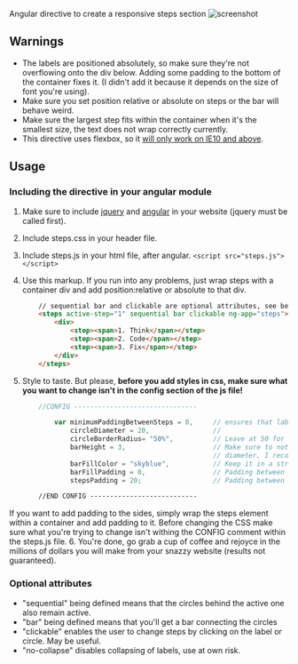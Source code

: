 Angular directive to create a responsive steps section
![screenshot](https://github.com/RicardoAlmeidaMarques/StepsDirective/blob/master/screen.png?raw=true "screenie")
## Warnings

* The labels are positioned absolutely, so make sure they're not overflowing onto the div below. Adding some padding to the bottom of the container fixes it. (I didn't add it because it depends on the size of font you're using).
* Make sure you set position relative or absolute on steps or the bar will behave weird.
* Make sure the largest step fits within the container when it's the smallest size, the text does not wrap correctly currently.
* This directive uses flexbox, so it [will only work on IE10 and above](http://caniuse.com/#search=flexbox).

## Usage

### Including the directive in your angular module

1. Make sure to include [jquery](https://jquery.com/) and [angular](https://angularjs.org/) in your website (jquery must be called first).
2. Include steps.css in your header file.
3. Include steps.js in your html file, after angular. `<script src="steps.js"></script>`
4. Use this markup. If you run into any problems, just wrap steps with a container div and add position:relative or absolute to that div.
	
	```html
		// sequential bar and clickable are optional attributes, see below for more info. 
		<steps active-step="1" sequential bar clickable ng-app="steps">
			<div>
				<step><span>1. Think</span></step>
				<step><span>2. Code</span></step>
				<step><span>3. Fix</span></step>
			</div>
		</steps>
	```
5. Style to taste. But please, <b>before you add styles in css, make sure what you want to change isn't in the config section of the js file!</b>

	```javascript
		//CONFIG -------------------------------

            var minimumPaddingBetweenSteps = 0,     // ensures that labels will be at least X pixels apart
                circleDiameter = 20,                // 
                circleBorderRadius= "50%",          // Leave at 50 for circle, 0 for square; feel free to also use px, just keep it in a string
                barHeight = 3,                      // Make sure to not set it to be bigger than the circle 
                									// diameter, I recommend a max of circleDiameter/2
                barFillColor = "skyblue",           // Keep it in a string ex: "rgba(255,255,255,.3) , #333, etc."
                barFillPadding = 0,                 // Padding between bar and its fill
                stepsPadding = 20;                  // Padding between circle and labels

        //END CONFIG ---------------------------

	````
If you want to add padding to the sides, simply wrap the steps element within a container and add padding to it. Before changing the CSS make sure what you're trying to change isn't withing the CONFIG comment within the steps.js file.
6. You're done, go grab a cup of coffee and rejoyce in the millions of dollars you will make from your snazzy website (results not guaranteed).

### Optional attributes

* "sequential" being defined means that the circles behind the active one also remain active. 
* "bar" being defined means that you'll get a bar connecting the circles
* "clickable" enables the user to change steps by clicking on the label or circle. May be useful.
* "no-collapse" disables collapsing of labels, use at own risk.